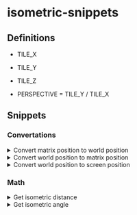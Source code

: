 # isometric-snippets

## Definitions

* TILE_X
* TILE_Y
* TILE_Z

* PERSPECTIVE = TILE_Y / TILE_X

## Snippets

### Convertations

<details>
  <summary>Convert matrix position to world position</summary>

  ```js
  function matrixToWorld(position) {
    const halfSize = {
      x: TILE_X / 2,
      y: TILE_Y / 2,
    };
  
    return {
      x: (position.x - position.y) * halfSize.x,
      y: (position.x + position.y) * halfSize.y,
      z: position.z * TILE_Z,
    };
  }
  ```

</details>

<details>
  <summary>Convert world position to matrix position</summary>

  ```js
  function worldToMatrix(position) {
    const halfSize = {
      x: TILE_X / 2,
      y: TILE_Y / 2,
    };
    const n = {
      x: position.x / halfSize.x,
      y: position.y / halfSize.y,
    };
  
    return {
      x: Math.round((n.x + n.y) / 2),
      y: Math.round((n.y - n.x) / 2),
      z: Math.floor(this.z / TILE_Z),
    };
  }
  ```

</details>

<details>
  <summary>Convert world position to screen position</summary>

  ```js
  function worldToMatrix(position) {
    return {
      x: position.x,
      y: position.y - position.z,
    };
  }
  ```

</details>


### Math

<details>
  <summary>Get isometric distance</summary>

  ```js
  function distance(a, b) {
    return Math.hypot(
      (b.x - a.x),
      (b.y - a.y) / PERSPECTIVE,
    );
  }
  ```

</details>

<details>
  <summary>Get isometric angle</summary>

  ```js
  function angle(from, to) {
    return Math.atan2(
      (to.y - from.y) / DIMENSION_PERSPECTIVE,
      (to.x - from.x),
    );
  }
  ```

</details>
